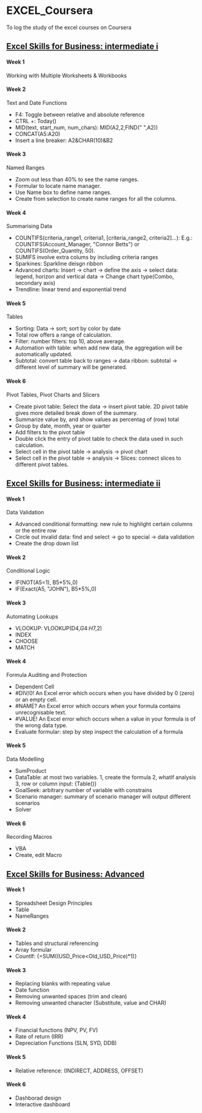 # EXCEL_Coursera
  To log the study of the excel courses on Coursera 

## [Excel Skills for Business: intermediate i](https://www.coursera.org/learn/excel-intermediate-1)
#### Week 1
Working with Multiple Worksheets & Workbooks

#### Week 2
Text and Date Functions
- F4: Toggle between relative and absolute reference
- CTRL +: Today()
- MID(text, start_num, num_chars): MID(A2,2,FIND(" ",A2))
- CONCAT(A5:A20)
- Insert a line breaker: A2&CHAR(10)&B2

#### Week 3
Named Ranges
- Zoom out less than 40% to see the name ranges.
- Formular to locate name manager. 
- Use Name box to define name ranges.
- Create from selection to create name ranges for all the columns. 

#### Week 4
Summarising Data
- COUNTIFS(criteria_range1, criteria1, [criteria_range2, criteria2]…): E.g.: COUNTIFS(Account_Manager, "Connor Betts") or COUNTIFS(Order_Quantity, 50).
- SUMIFS involve extra colums by including criteria ranges
- Sparkines: Sparkline deisgn ribbon
- Advanced charts: Insert -> chart -> define the axis -> select data: legend, horizon and vertical data -> Change chart type(Combo, secondary axis)
- Trendline: linear trend and exponential trend

#### Week 5
Tables
- Sorting: Data -> sort; sort by color by date
- Total row offers a range of calculation.
- Filter: number filters: top 10, above average.
- Automation with table: when add new data, the aggregation will be automatically updated. 
- Subtotal: convert table back to ranges -> data ribbon: subtotal -> different level of summary will be generated. 

#### Week 6
Pivot Tables, Pivot Charts and Slicers 
- Create pivot table: Select the data -> insert pivot table. 2D pivot table gives more detailed break down of the summary.
- Summarize value by, and show values as percentag of (row) total
- Group by date, month, year or quarter
- Add filters to the pivot table
- Double click the entry of pivot table to check the data used in such calculation.
- Select cell in the pivot table -> analysis -> pivot chart
- Select cell in the pivot table -> analysis -> Slices: connect slices to different pivot tables.


## [Excel Skills for Business: intermediate ii](https://www.coursera.org/learn/excel-intermediate-2)
#### Week 1
Data Validation
- Advanced conditional formatting: new rule to highlight certain columns or the entire row
- Circle out invalid data: find and select -> go to special -> data validation
- Create the drop down list

#### Week 2
Conditional Logic
- IF(NOT(A5=1), B5*5%,0)
- IF(Exact(A5, "JOHN"), B5*5%,0)

#### Week 3
Automating Lookups
- VLOOKUP: VLOOKUP(D4,$G$4:$H$7,2)
- INDEX
- CHOOSE
- MATCH

#### Week 4
Formula Auditing and Protection
- Dependent Cell
- #DIV/0!	An Excel error which occurs when you have divided by 0 (zero) or an empty cell.
- #NAME?	An Excel error which occurs when your formula contains unrecognisable text.
- #VALUE!	An Excel error which occurs when a value in your formula is of the wrong data type.
- Evaluate formular: step by step inspect the calculation of a formula

#### Week 5
Data Modelling
- SumProduct
- DataTable: at most two variables. 1, create the formula 2, whatif analysis 3, row or column input: {Table()}
- GoalSeek: arbitrary number of variable with constrains
- Scenario manager: summary of scenario manager will output different scenarios
- Solver

#### Week 6
Recording Macros
- VBA
- Create, edit Macro


## [Excel Skills for Business: Advanced](https://www.coursera.org/learn/excel-advanced)
#### Week 1
- Spreadsheet Design Principles
- Table
- NameRanges

#### Week 2
- Tables and structural referencing
- Array formular
- CountIf: {=SUM((USD_Price<Old_USD_Price)*1)} 


#### Week 3
- Replacing blanks with repeating value
- Date function
- Removing unwanted spaces (trim and clean)
- Removing unwanted character (Substitute, value and CHAR)

#### Week 4
- Financial functions (NPV, PV, FV)
- Rate of return (IRR)
- Depreciation Functions (SLN, SYD, DDB)

#### Week 5
- Relative reference: (INDIRECT, ADDRESS, OFFSET)

#### Week 6
- Dashborad design
- Interactive dashboard

